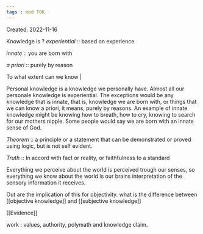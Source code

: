 ```yaml
---
tags : mod TOK
---
```

Created: 2022-11-16 

Knowledge is 
?
*experiential* :: based on experience  
<!--SR:!2023-01-19,8,250-->
*innate* ::   you are born with
<!--SR:!2022-11-25,3,270-->
*a priori* :: purely by reason 
<!--SR:!2022-11-25,3,270-->

To what extent can we know | 

Personal knowledge is a knowledge we personally have. Almost all our personale knowledge is experiential. The exceptions would be any knowledge that is innate, that is, knowledge we are born with, or things that we can know a priori, it means, purely by reasons. An example of innate knowledge might be knowing how to breath, how to cry, knowing to search for our mothers nipple. 
Some people would say we are born with an innate sense of God. 

*Theorem* :: a principle or a statement that can be demonstrated or proved using logic, but is not self evident.
<!--SR:!2022-11-25,2,230-->

*Truth* :: In accord with fact or reality, or faithfulness to a standard
<!--SR:!2023-01-17,6,210-->

Everything we perceive about the world is perceived trough our senses, so everything we know about the world is our brains interpretation of the sensory information it receives. 

Out are the implication of this for objectivity. 
what is the difference between [[objective knowledge]] and [[subjective knowledge]] 

[[Evidence]] 

work : values, authority, polymath and knowledge claim.